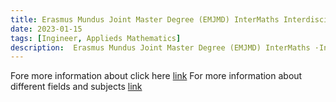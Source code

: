 ```yaml
---
title: Erasmus Mundus Joint Master Degree (EMJMD) InterMaths InterdisciplinaryMathematics | deadline 01 March 2023
date: 2023-01-15
tags: [Ingineer, Applieds Mathematics]
description:  Erasmus Mundus Joint Master Degree (EMJMD) InterMaths ·Interdisciplinary Mathematics
---
```


Fore more information about click here [link](https://www.intermaths.eu/erasmus-mundus)
For more information about different fields and subjects [link](https://www.intermaths.eu/erasmus-mundus/apply#emjmd-scholarships)
